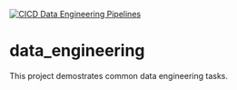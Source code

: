 [![CICD Data Engineering Pipelines](https://github.com/pratik-1/data_engineering/actions/workflows/main.yml/badge.svg)](https://github.com/pratik-1/data_engineering/actions/workflows/main.yml)

# data_engineering
This project demostrates common data engineering tasks.
